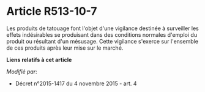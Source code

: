 # Article R513-10-7

Les produits de tatouage font l'objet d'une vigilance destinée à surveiller les effets indésirables se produisant dans des
conditions normales d'emploi du produit ou résultant d'un mésusage. Cette vigilance s'exerce sur l'ensemble de ces produits
après leur mise sur le marché.

**Liens relatifs à cet article**

_Modifié par_:

  - Décret n°2015-1417 du 4 novembre 2015 - art. 4
